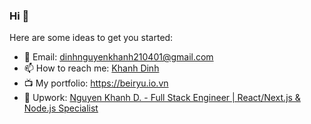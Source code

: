 ### Hi 👋

Here are some ideas to get you started:

- 💬 Email: dinhnguyenkhanh210401@gmail.com
- 📫 How to reach me: [Khanh Dinh](https://www.linkedin.com/in/khanh-ndinh/)
- 📺 My portfolio: https://beiryu.io.vn
- 🌳 Upwork: [Nguyen Khanh D. - Full Stack Engineer | React/Next.js & Node.js Specialist](https://www.upwork.com/freelancers/~01837562c4fa4017b2)

